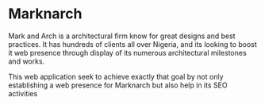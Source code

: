 # Marknarch
Mark and Arch is a architectural firm know for great designs and best practices.
It has hundreds of clients all over Nigeria, and its looking to boost it web presence
through display of its numerous architectural milestones and works.

This web application seek to achieve exactly that goal by not only establishing a
web presence for Marknarch but also help in its SEO activities
